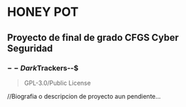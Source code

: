 # HONEY POT

## Proyecto de final de grado CFGS Cyber Seguridad

### $--Dark$Trackers--$

> GPL-3.0/Public License

//Biografia o descripcion de proyecto aun pendiente...
